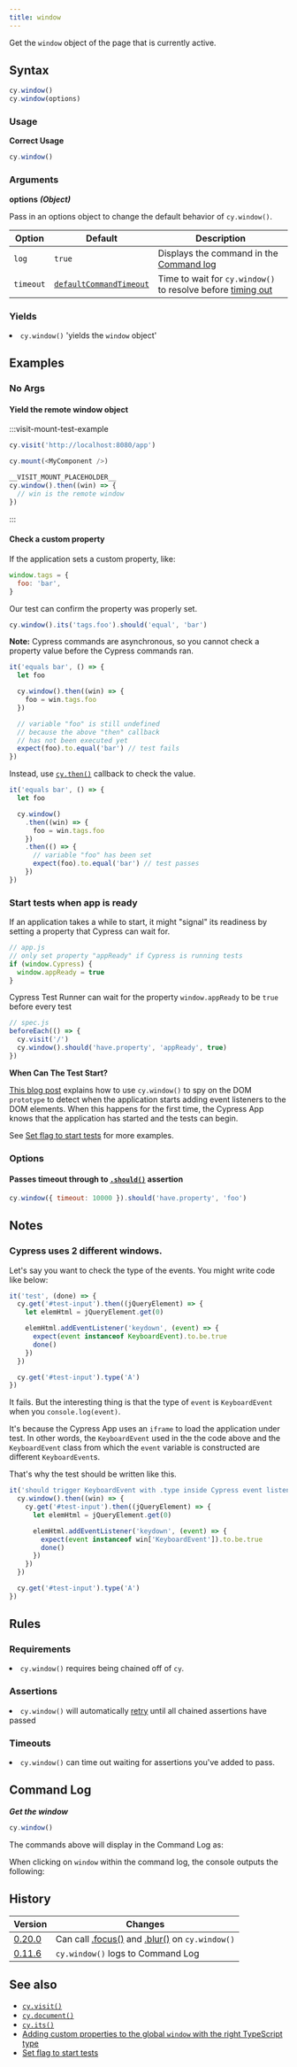 ```yaml
---
title: window
---
```


Get the `window` object of the page that is currently active.

## Syntax

```javascript
cy.window()
cy.window(options)
```

### Usage

**<Icon name="check-circle" color="green"></Icon> Correct Usage**

```javascript
cy.window()
```

### Arguments

**<Icon name="angle-right"></Icon> options** **_(Object)_**

Pass in an options object to change the default behavior of `cy.window()`.

| Option    | Default                                                              | Description                                                                              |
| --------- | -------------------------------------------------------------------- | ---------------------------------------------------------------------------------------- |
| `log`     | `true`                                                               | Displays the command in the [Command log](/guides/core-concepts/cypress-app#Command-Log) |
| `timeout` | [`defaultCommandTimeout`](/guides/references/configuration#Timeouts) | Time to wait for `cy.window()` to resolve before [timing out](#Timeouts)                 |

### Yields [<Icon name="question-circle"/>](/guides/core-concepts/introduction-to-cypress#Subject-Management)

<List><li>`cy.window()` 'yields the `window` object' </li></List>

## Examples

### No Args

#### Yield the remote window object

:::visit-mount-test-example

```js
cy.visit('http://localhost:8080/app')
```

```js
cy.mount(<MyComponent />)
```

```js
__VISIT_MOUNT_PLACEHOLDER__
cy.window().then((win) => {
  // win is the remote window
})
```

:::

#### Check a custom property

If the application sets a custom property, like:

```javascript
window.tags = {
  foo: 'bar',
}
```

Our test can confirm the property was properly set.

```javascript
cy.window().its('tags.foo').should('equal', 'bar')
```

**Note:** Cypress commands are asynchronous, so you cannot check a property
value before the Cypress commands ran.

```javascript
it('equals bar', () => {
  let foo

  cy.window().then((win) => {
    foo = win.tags.foo
  })

  // variable "foo" is still undefined
  // because the above "then" callback
  // has not been executed yet
  expect(foo).to.equal('bar') // test fails
})
```

Instead, use [`cy.then()`](/api/commands/then) callback to check the value.

```javascript
it('equals bar', () => {
  let foo

  cy.window()
    .then((win) => {
      foo = win.tags.foo
    })
    .then(() => {
      // variable "foo" has been set
      expect(foo).to.equal('bar') // test passes
    })
})
```

### Start tests when app is ready

If an application takes a while to start, it might "signal" its readiness by
setting a property that Cypress can wait for.

```javascript
// app.js
// only set property "appReady" if Cypress is running tests
if (window.Cypress) {
  window.appReady = true
}
```

Cypress Test Runner can wait for the property `window.appReady` to be `true`
before every test

```js
// spec.js
beforeEach(() => {
  cy.visit('/')
  cy.window().should('have.property', 'appReady', true)
})
```

<Alert type="info">

<strong class="alert-header">When Can The Test Start?</strong>

[This blog post](https://www.cypress.io/blog/2018/02/05/when-can-the-test-start/)
explains how to use `cy.window()` to spy on the DOM `prototype` to detect when
the application starts adding event listeners to the DOM elements. When this
happens for the first time, the Cypress App knows that the application has
started and the tests can begin.

See
[Set flag to start tests](https://glebbahmutov.com/blog/set-flag-to-start-tests/)
for more examples.

</Alert>

### Options

#### Passes timeout through to [`.should()`](/api/commands/should) assertion

```javascript
cy.window({ timeout: 10000 }).should('have.property', 'foo')
```

## Notes

### Cypress uses 2 different windows.

Let's say you want to check the type of the events. You might write code like
below:

```js
it('test', (done) => {
  cy.get('#test-input').then((jQueryElement) => {
    let elemHtml = jQueryElement.get(0)

    elemHtml.addEventListener('keydown', (event) => {
      expect(event instanceof KeyboardEvent).to.be.true
      done()
    })
  })

  cy.get('#test-input').type('A')
})
```

It fails. But the interesting thing is that the type of `event` is
`KeyboardEvent` when you `console.log(event)`.

It's because the Cypress App uses an `iframe` to load the application under
test. In other words, the `KeyboardEvent` used in the the code above and the
`KeyboardEvent` class from which the `event` variable is constructed are
different `KeyboardEvent`s.

That's why the test should be written like this.

```js
it('should trigger KeyboardEvent with .type inside Cypress event listener', (done) => {
  cy.window().then((win) => {
    cy.get('#test-input').then((jQueryElement) => {
      let elemHtml = jQueryElement.get(0)

      elemHtml.addEventListener('keydown', (event) => {
        expect(event instanceof win['KeyboardEvent']).to.be.true
        done()
      })
    })
  })

  cy.get('#test-input').type('A')
})
```

## Rules

### Requirements [<Icon name="question-circle"/>](/guides/core-concepts/introduction-to-cypress#Chains-of-Commands)

<List><li>`cy.window()` requires being chained off of `cy`.</li></List>

### Assertions [<Icon name="question-circle"/>](/guides/core-concepts/introduction-to-cypress#Assertions)

<List><li>`cy.window()` will automatically
[retry](/guides/core-concepts/retry-ability) until all chained assertions have
passed</li></List>

### Timeouts [<Icon name="question-circle"/>](/guides/core-concepts/introduction-to-cypress#Timeouts)

<List><li>`cy.window()` can time out waiting for assertions you've added to
pass.</li></List>

## Command Log

**_Get the window_**

```javascript
cy.window()
```

The commands above will display in the Command Log as:

<DocsImage src="/img/api/window/window-command-log-for-cypress-tests.png" alt="Command Log window" ></DocsImage>

When clicking on `window` within the command log, the console outputs the
following:

<DocsImage src="/img/api/window/console-shows-the-applications-window-object-being-tested.png" alt="Console Log window" ></DocsImage>

## History

| Version                                       | Changes                                                                                     |
| --------------------------------------------- | ------------------------------------------------------------------------------------------- |
| [0.20.0](/guides/references/changelog#0-20-0) | Can call [.focus()](/api/commands/focus) and [.blur()](/api/commands/blur) on `cy.window()` |
| [0.11.6](/guides/references/changelog#0-11-6) | `cy.window()` logs to Command Log                                                           |

## See also

- [`cy.visit()`](/api/commands/visit)
- [`cy.document()`](/api/commands/document)
- [`cy.its()`](/api/commands/its)
- [Adding custom properties to the global `window` with the right TypeScript type](https://github.com/bahmutov/test-todomvc-using-app-actions#intellisense)
- [Set flag to start tests](https://glebbahmutov.com/blog/set-flag-to-start-tests/)
